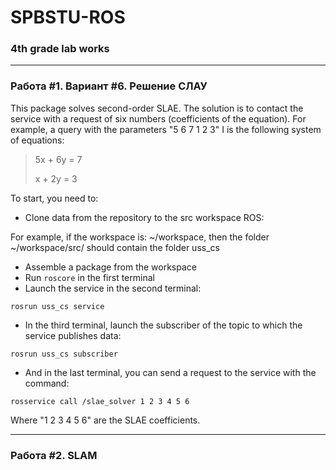 # SPBSTU-ROS
### 4th grade lab works

---

### Работа #1. Вариант #6. Решение СЛАУ

This package solves second-order SLAE. 
The solution is to contact the service with a request of six numbers (coefficients of the equation).
For example, a query with the parameters "5 6 7 1 2 3" I is the following system of equations:
> 5x + 6y = 7
> 
> x + 2y = 3

To start, you need to:
- Clone data from the repository to the src workspace ROS:

For example, if the workspace is: ~/workspace, then the folder ~/workspace/src/ should contain the folder uss_cs

- Assemble a package from the workspace
- Run `roscore` in the first terminal
- Launch the service in the second terminal:

`rosrun uss_cs service`

- In the third terminal, launch the subscriber of the topic to which the service publishes data:

`rosrun uss_cs subscriber`

- And in the last terminal, you can send a request to the service with the command: 

`rosservice call /slae_solver 1 2 3 4 5 6`

Where "1 2 3 4 5 6" are the SLAE coefficients.

---

### Работа #2. SLAM

